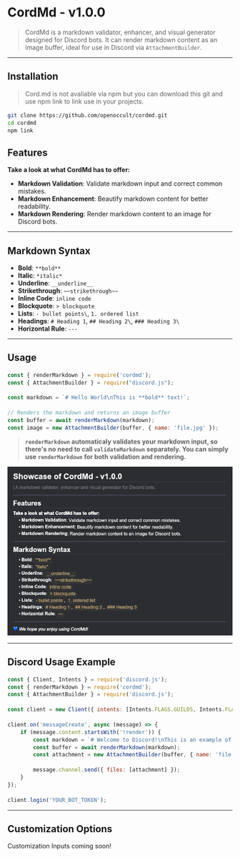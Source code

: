# CordMd - v1.0.0
> CordMd is a markdown validator, enhancer, and visual generator designed for Discord bots. It can render markdown content as an image buffer, ideal for use in Discord via `AttachmentBuilder`.

---

## Installation

> Cord.md is not avaliable via npm but you can download this git and use npm link to link use in your projects.

```bash
git clone https://github.com/openoccult/cordmd.git
cd cordmd
npm link
```

## Features
__**Take a look at what CordMd has to offer:**__
- **Markdown Validation**: Validate markdown input and correct common mistakes.
- **Markdown Enhancement**: Beautify markdown content for better readability.
- **Markdown Rendering**: Render markdown content to an image for Discord bots.
---
## Markdown Syntax
- **Bold**: `**bold**`
- **Italic**: `*italic*`
- **Underline**: `__underline__`
- **Strikethrough**: `~~strikethrough~~`
- **Inline Code**: `inline code`
- **Blockquote**: `> blockquote`
- **Lists**: `- bullet points\`, `1. ordered list`
- **Headings**: `# Heading 1`, `## Heading 2\`, `### Heading 3\`
- **Horizontal Rule**: `---`
---

## Usage
```js
const { renderMarkdown } = require('cordmd');
const { AttachmentBuilder } = require("discord.js");

const markdown = `# Hello World\nThis is **bold** text!`;

// Renders the markdown and returns an image buffer
const buffer = await renderMarkdown(markdown);
const image = new AttachmentBuilder(buffer, { name: 'file.jpg' });
```
> **`renderMarkdown` automaticaly validates your markdown input, so there's no need to call `validateMarkdown` separately. You can simply use `renderMarkdown` for both validation and rendering.**

<img src="output-example.png" />

--- 

## Discord Usage Example

```js
const { Client, Intents } = require('discord.js');
const { renderMarkdown } = require('cordmd');
const { AttachmentBuilder } = require('discord.js');

const client = new Client({ intents: [Intents.FLAGS.GUILDS, Intents.FLAGS.GUILD_MESSAGES] });

client.on('messageCreate', async (message) => {
    if (message.content.startsWith('!render')) {
        const markdown = `# Welcome to Discord!\nThis is an example of **rendering markdown**.`;
        const buffer = await renderMarkdown(markdown);
        const attachment = new AttachmentBuilder(buffer, { name: 'file.jpg' });
        
        message.channel.send({ files: [attachment] });
    }
});

client.login('YOUR_BOT_TOKEN');
```

---

## Customization Options
Customization Inputs coming soon!